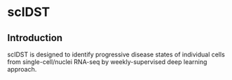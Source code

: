 # scIDST
## Introduction
scIDST is designed to identify progressive disease states of individual cells from single-cell/nuclei RNA-seq by weekly-supervised deep learning approach.  
